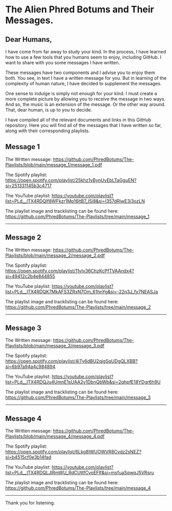 # The Alien Phred Botums and Their Messages.

## Dear Humans,

I have come from far away to study your kind. In the process, I have learned how to use a few tools that you humans seem to enjoy, including GitHub. I want to share with you some messages I have written. 

These messages have two components and I advise you to enjoy them both. You see, in text I have a written message for you. But in learning of the complexity of human nature, I have decided to supplement the messages.

One sense to indulge is simply not enough for your kind. I must create a more complete picture by allowing you to receive the message in two ways. And so, the music is an extension of the message. Or the other way around. That, dear human, is up to you to decide.

I have compiled all of the relevant documents and links in this GitHub repository. Here you will find all of the messages that I have written so far, along with their corresponding playlists.

## Message 1

The Written message: https://github.com/PhredBotums/The-Playlists/blob/main/message_1/message_1.pdf

The Spotify playlist: https://open.spotify.com/playlist/25khz1vBynUvEbLTaGguEN?si=251331145b3c4717

The YouTube playlist: https://youtube.com/playlist?list=PLd__lTX4RDQIf8WFkzr1Mp16ltB7_ISi8&si=I357dRjwE3i3ozLN

The playlist image and tracklisting can be found here: https://github.com/PhredBotums/The-Playlists/tree/main/message_1

***********************************************************************************************************************

## Message 2

The Written message: https://github.com/PhredBotums/The-Playlists/blob/main/message_2/message_2.pdf

The Spotify playlist: https://open.spotify.com/playlist/11ylv36ChzKcPfTVAAndx4?si=49412c2b4e844855

The YouTube playlist: https://youtube.com/playlist?list=PLd__lTX4RDQK7MkAFS3ZRxN7Om_61hnYg&si=-22n3J_fy7NEASJa

The playlist image and tracklisting can be found here: https://github.com/PhredBotums/The-Playlists/tree/main/message_2

***********************************************************************************************************************

## Message 3

The Written message: https://github.com/PhredBotums/The-Playlists/blob/main/message_3/message_3.pdf

The Spotify playlist: https://open.spotify.com/playlist/4iTy6dBU2qjgSqUDgQLXBB?si=6b97a94a4c984894

The YouTube playlist: https://youtube.com/playlist?list=PLd__lTX4RDQJu4UmnE1sUAA2y1DbnQbWb&si=2qhpfE18YDgr6h9U

The playlist image and tracklisting can be found here: https://github.com/PhredBotums/The-Playlists/tree/main/message_3

***********************************************************************************************************************

## Message 4

The Written message: https://github.com/PhredBotums/The-Playlists/blob/main/message_4/message_4.pdf

The Spotify playlist: https://open.spotify.com/playlist/6Lkg8IWUOWVR8Cvdz2sNEZ?si=b4515cf0e3b14fad

The YouTube playlist: https://youtube.com/playlist?list=PLd__lTX4RDQLJlRmWU_RdCUttfCvoEFIf&si=msfuaSqwqJ5VRsru

The playlist image and tracklisting can be found here: https://github.com/PhredBotums/The-Playlists/tree/main/message_4

***********************************************************************************************************************

Thank you for listening.
